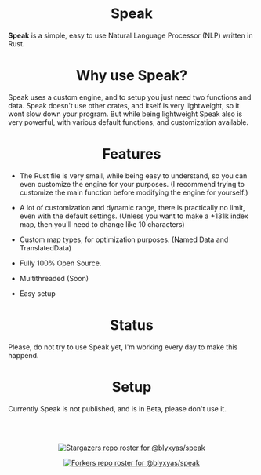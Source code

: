 <h1 align=center>Speak</h1>

**Speak** is a simple, easy to use Natural Language Processor (NLP) written in Rust.

<h1 align=center>Why use Speak?</h1>
Speak uses a custom engine, and to setup you just need two functions and data.
Speak doesn't use other crates, and itself is very lightweight, so it wont slow down your program. But while being lightweight Speak also is very powerful, with various default functions, and customization available.

<h1 align=center>Features</h1>

* The Rust file is very small, while being easy to understand, so you can even customize the engine for your purposes. (I recommend trying to customize the main function before modifying the engine for yourself.)

* A lot of customization and dynamic range, there is practically no limit, even with the default settings. (Unless you want to make a +131k index map, then you'll need to change like 10 characters)

* Custom map types, for optimization purposes. (Named Data and TranslatedData)
* Fully 100% Open Source.

* Multithreaded (Soon)
* Easy setup

<h1 align=center>Status</h1>
Please, do not try to use Speak yet, I'm working every day to make this happend.

<h1 align=center>Setup</h1>
Currently Speak is not published, and is in Beta, please don't use it.

<br><br>

<div align=center>

[![Stargazers repo roster for @blyxyas/speak](https://reporoster.com/stars/blyxyas/speak)](https://github.com/blyxyas/speak/stargazers)

[![Forkers repo roster for @blyxyas/speak](https://reporoster.com/forks/blyxyas/speak)](https://github.com/blyxyas/speak/network/members)

</div>
